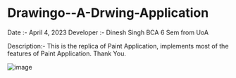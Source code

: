 # Drawingo--A-Drwing-Application

Date :- April 4, 2023
Developer :- Dinesh Singh BCA 6 Sem from UoA

Description:- This is the replica of Paint Application, implements most of the features of Paint Application. Thank You.

![image](https://github.com/Dinesh-0239/Drawingo--A-Drwing-Application/assets/114934305/8ec62cce-5941-4653-b0b7-e518692faf89)

